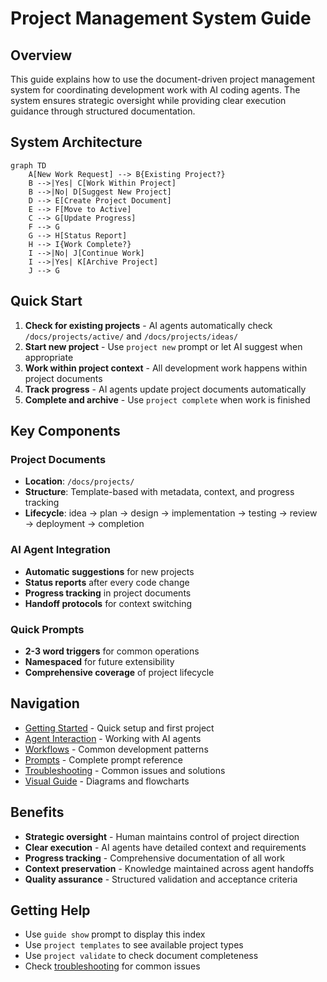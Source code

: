 # Project Management System Guide

## Overview

This guide explains how to use the document-driven project management system for coordinating development work with AI coding agents. The system ensures strategic oversight while providing clear execution guidance through structured documentation.

## System Architecture

```mermaid
graph TD
    A[New Work Request] --> B{Existing Project?}
    B -->|Yes| C[Work Within Project]
    B -->|No| D[Suggest New Project]
    D --> E[Create Project Document]
    E --> F[Move to Active]
    C --> G[Update Progress]
    F --> G
    G --> H[Status Report]
    H --> I{Work Complete?}
    I -->|No| J[Continue Work]
    I -->|Yes| K[Archive Project]
    J --> G
```

## Quick Start

1. **Check for existing projects** - AI agents automatically check `/docs/projects/active/` and `/docs/projects/ideas/`
2. **Start new project** - Use `project new` prompt or let AI suggest when appropriate
3. **Work within project context** - All development work happens within project documents
4. **Track progress** - AI agents update project documents automatically
5. **Complete and archive** - Use `project complete` when work is finished

## Key Components

### Project Documents
- **Location**: `/docs/projects/`
- **Structure**: Template-based with metadata, context, and progress tracking
- **Lifecycle**: idea → plan → design → implementation → testing → review → deployment → completion

### AI Agent Integration
- **Automatic suggestions** for new projects
- **Status reports** after every code change
- **Progress tracking** in project documents
- **Handoff protocols** for context switching

### Quick Prompts
- **2-3 word triggers** for common operations
- **Namespaced** for future extensibility
- **Comprehensive coverage** of project lifecycle

## Navigation

- [Getting Started](getting-started.md) - Quick setup and first project
- [Agent Interaction](agent-interaction.md) - Working with AI agents
- [Workflows](workflows.md) - Common development patterns
- [Prompts](prompts.md) - Complete prompt reference
- [Troubleshooting](troubleshooting.md) - Common issues and solutions
- [Visual Guide](visual-guide.md) - Diagrams and flowcharts

## Benefits

- **Strategic oversight** - Human maintains control of project direction
- **Clear execution** - AI agents have detailed context and requirements
- **Progress tracking** - Comprehensive documentation of all work
- **Context preservation** - Knowledge maintained across agent handoffs
- **Quality assurance** - Structured validation and acceptance criteria

## Getting Help

- Use `guide show` prompt to display this index
- Use `project templates` to see available project types
- Use `project validate` to check document completeness
- Check [troubleshooting](troubleshooting.md) for common issues
